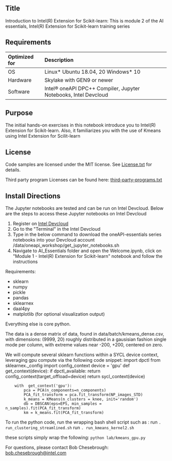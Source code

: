 ## Title
 Introduction to Intel(R) Extension for Scikit-learn: This is module 2 of the AI essentials, Intel(R) Extension for Scikit-learn training series
  
## Requirements
| Optimized for                       | Description
|:---                               |:---
| OS                                | Linux* Ubuntu 18.04, 20 Windows* 10
| Hardware                          | Skylake with GEN9 or newer
| Software                          | Intel&reg; oneAPI DPC++ Compiler, Jupyter Notebooks, Intel Devcloud
  
## Purpose
The initial hands-on exercises in this notebook introduce you to Intel(R) Extension for Scikit-learn. Also, it familiarizes you with the use of Kmeans using Intel Extension for Scilit-learn

## License  
Code samples are licensed under the MIT license. See [License.txt](https://github.com/oneapi-src/oneAPI-samples/blob/master/License.txt) for details.

Third party program Licenses can be found here: [third-party-programs.txt](https://github.com/oneapi-src/oneAPI-samples/blob/master/third-party-programs.txt)

## Install Directions

The Jupyter notebooks are tested and can be run on Intel Devcloud.
Below are the steps to access these Jupyter notebooks on Intel Devcloud
1. Register on [Intel Devcloud](https://intelsoftwaresites.secure.force.com/Devcloud/oneapi)
2. Go to the "Terminal" in the Intel Devcloud
3. Type in the below command to download the oneAPI-essentials series notebooks into your Devcloud account
    /data/oneapi_workshop/get_jupyter_notebooks.sh
4. Navigate to AI_Essentials folder and open the Welcome.ipynb, click on "Module 1 - Intel(R) Extension for Scikit-learn" notebook and follow the instructions

Requirements:
 - sklearn
 - numpy
 - pickle
 - pandas
 - sklearnex
 - daal4py
 - matplotlib (for optional visualization output)

Everything else is core python.

The data is a dense matrix of data, found in data/batch/kmeans_dense.csv, with dimensions: (9999, 20)
roughly distributed in a gausisian fashion single mode per column, with extreme values near -200, +200, centered on zero.

We will compute several sklearn functions within a SYCL device context, leveraging gpu compute via the following code snippet:
        import dpctl
        from sklearnex._config import config_context
        device = 'gpu'
        def get_context(device):
            if dpctl_available:
                return config_context(target_offload=device)
            return sycl_context(device)
        
        with  get_context('gpu'):           
            pca = PCA(n_components=n_components)
            PCA_fit_transform = pca.fit_transform(NP_images_STD) 
            k_means = KMeans(n_clusters = knee, init='random')
            db = DBSCAN(eps=EPS, min_samples = n_samples).fit(PCA_fit_transform)
            km = k_means.fit(PCA_fit_transform)
            
To run the python code, run the wrapping bash shell script such as :
run `. run_clustering_streamlined.sh`
run `. run_kmeans_kernel2.sh`

these scripts simply wrap the following:
`python lab/kmeans_gpu.py`

For questions, please contact Bob Chesebrough: bob.chesebrough@intel.com



